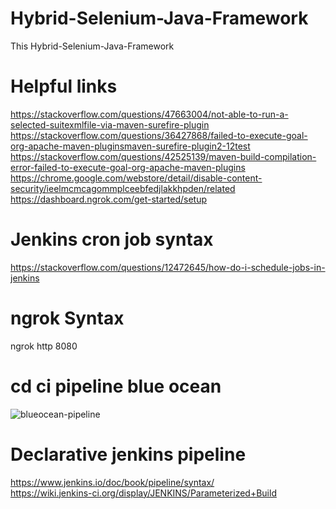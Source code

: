 # Hybrid-Selenium-Java-Framework
This Hybrid-Selenium-Java-Framework
# Helpful links
https://stackoverflow.com/questions/47663004/not-able-to-run-a-selected-suitexmlfile-via-maven-surefire-plugin<br />
https://stackoverflow.com/questions/36427868/failed-to-execute-goal-org-apache-maven-pluginsmaven-surefire-plugin2-12test<br />
https://stackoverflow.com/questions/42525139/maven-build-compilation-error-failed-to-execute-goal-org-apache-maven-plugins<br />
https://chrome.google.com/webstore/detail/disable-content-security/ieelmcmcagommplceebfedjlakkhpden/related<br />
https://dashboard.ngrok.com/get-started/setup<br />
# Jenkins cron job syntax
https://stackoverflow.com/questions/12472645/how-do-i-schedule-jobs-in-jenkins<br />
# ngrok Syntax
ngrok http 8080<br />
# cd ci pipeline blue ocean
![blueocean-pipeline](https://github.com/Shalu-SS/Hybrid-Selenium-Java-Framework/assets/30138245/9bcb3e6d-cdd4-4e95-a447-3db434a34670)
# Declarative jenkins pipeline
https://www.jenkins.io/doc/book/pipeline/syntax/<br />
https://wiki.jenkins-ci.org/display/JENKINS/Parameterized+Build
